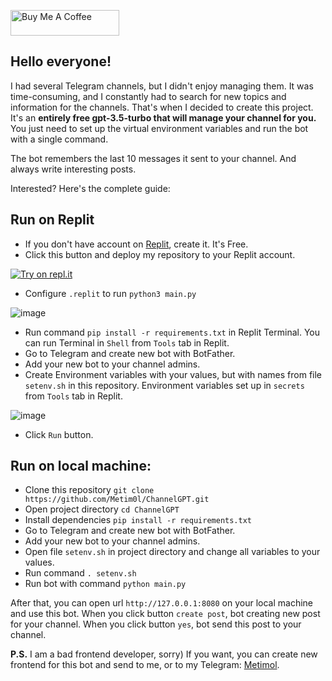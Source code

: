 <a href="https://www.buymeacoffee.com/metimol" target="_blank"><img src="https://cdn.buymeacoffee.com/buttons/default-orange.png" alt="Buy Me A Coffee" height="41" width="174"></a>

## Hello everyone!

I had several Telegram channels, but I didn't enjoy managing them. It was time-consuming, and I constantly had to search for new topics and information for the channels. That's when I decided to create this project. 
It's an **entirely free gpt-3.5-turbo that will manage your channel for you.** You just need to set up the virtual environment variables and run the bot with a single command. 

The bot remembers the last 10 messages it sent to your channel. And always write interesting posts.

Interested? Here's the complete guide:

## Run on Replit
- If you don't have account on [Replit](https://replit.com/), create it. It's Free.
- Click this button and deploy my repository to your Replit account.

[![Try on repl.it](https://img.shields.io/badge/Replit-DD1200?style=for-the-badge&logo=Replit&logoColor=white)](https://repl.it/github/metim0l/ChannelGPT)

- Configure `.replit` to run `python3 main.py`

![image](https://github.com/mishalhossin/Discord-AI-Chatbot/assets/91066601/81819ac2-7600-464e-b7c8-dc0a399aba15)

- Run command `pip install -r requirements.txt` in Replit Terminal. You can run Terminal in `Shell` from `Tools` tab in Replit.
- Go to Telegram and create new bot with BotFather.
- Add your new bot to your channel admins.
- Create Environment variables with your values, but with names from file `setenv.sh` in this repository. Environment variables set up in `secrets` from `Tools` tab in Replit.

![image](https://github.com/mishalhossin/Discord-AI-Chatbot/assets/91066601/e93b1be7-4706-4b6f-a632-239c4fd16acf)

- Click `Run` button.


## Run on local machine:
- Clone this repository `git clone https://github.com/Metim0l/ChannelGPT.git`
- Open project directory `cd ChannelGPT`
- Install dependencies `pip install -r requirements.txt`
- Go to Telegram and create new bot with BotFather.
- Add your new bot to your channel admins.
- Open file `setenv.sh` in project directory and change all variables to your values.
- Run command `. setenv.sh`
- Run bot with command `python main.py`

After that, you can open url `http://127.0.0.1:8080` on your local machine and use this bot. When you click button `create post`, bot creating new post for your channel. When you click button `yes`, bot send this post to your channel.


**P.S.** I am a bad frontend developer, sorry) 
If you want, you can create new frontend for this bot and send to me, or to my Telegram: [Metimol](https://t.me/metimol).
